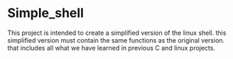 # Simple_shell

This project is intended to create a simplified version of the linux shell. this simplified version must contain the same functions as the original version. that includes all what we have learned in previous C and linux projects.
